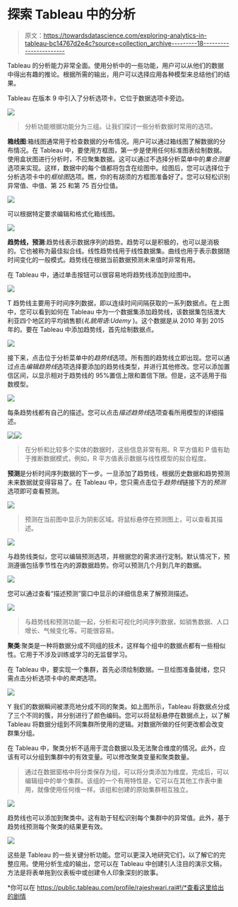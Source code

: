 # 探索 Tableau 中的分析

> 原文：<https://towardsdatascience.com/exploring-analytics-in-tableau-bc14767d2e4c?source=collection_archive---------18----------------------->

Tableau 的分析能力非常全面。使用分析中的一些功能，用户可以从他们的数据中得出有趣的推论。根据所需的输出，用户可以选择应用各种模型来总结他们的结果。

Tableau 在版本 9 中引入了分析选项卡。它位于数据选项卡旁边。

![](img/1e36c8f26c3480da98045c9260b27ae6.png)

> 分析功能根据功能分为三组。让我们探讨一些分析数据时常用的选项。

**箱线图**:箱线图通常用于检查数据的分布情况。用户可以通过箱线图了解数据的分布情况。在 Tableau 中，要使用方框图，第一步是使用任何标准图表绘制数据。使用盒状图进行分析时，不应聚集数据。这可以通过不选择分析菜单中的*集合测量*选项来实现。这样，数据中的每个值都将包含在绘图中。绘图后，您可以选择位于分析选项卡中的*框绘图*选项。瞧，你的有胡须的方框图准备好了。您可以轻松识别异常值、中值、第 25 和第 75 百分位值。

![](img/fe3e762b4d8743b2381ca8174b8acb5c.png)

可以根据特定要求编辑和格式化箱线图。

![](img/06add7571a13425765718a482807df90.png)

**趋势线，预测**:趋势线表示数据序列的趋势。趋势可以是积极的，也可以是消极的。它也被称为最佳拟合线。线性趋势线用于线性数据集。曲线也用于表示数据随时间变化的一般模式。趋势线在根据当前数据预测未来值时非常有用。

在 Tableau 中，通过单击按钮可以很容易地将趋势线添加到绘图中。

![](img/3dcaa4a171d97c07ba2f6b0e9ab7a925.png)

T 趋势线主要用于时间序列数据，即以连续时间间隔获取的一系列数据点。在上图中，您可以看到如何在 Tableau 中为一个数据集添加趋势线，该数据集包括澳大利亚四个地区的平均销售额(*礼貌用语:Udemy* )。这个数据是从 2010 年到 2015 年的。要在 Tableau 中添加趋势线，首先绘制数据点。

![](img/6a5eec3ed23a57d6a3153f3570a19dcc.png)

接下来，点击位于分析菜单中的*趋势线*选项。所有图的趋势线立即出现。您可以通过点击*编辑趋势线*选项选择要添加的趋势线类型，并进行其他修改。您可以添加置信区间，以显示相对于趋势线的 95%置信上限和置信下限。但是，这不适用于指数模型。

![](img/d9d02185ca0774021413267a9f543dc0.png)

每条趋势线都有自己的描述。您可以点击*描述趋势线*选项查看所用模型的详细描述。

![](img/0b973a4bc379cd4a78e65ecd0ec1a302.png)![](img/ab93230373791d8e0a60b68feb38d197.png)

> 在分析和比较多个实体的数据时，这些信息非常有用。R 平方值和 P 值有助于推断数据模式，例如，R 平方值表示数据与线性模型的拟合程度。

**预测**是分析时间序列数据的下一步。一旦添加了趋势线，根据历史数据和趋势预测未来数据就变得容易了。在 Tableau 中，您只需点击位于*趋势线*链接下方的*预测*选项即可查看预测。

![](img/05bf8b32b820f4fba7e0c26bd273b824.png)

> 预测在当前图中显示为阴影区域。将鼠标悬停在预测图上，可以查看其描述。

![](img/aa4be498d0788532ffc5f5673625544b.png)

与趋势线类似，您可以编辑预测选项，并根据您的需求进行定制。默认情况下，预测遵循包括季节性在内的源数据趋势。你可以预测几个月到几年的数据。

![](img/3def7e956c7669ad2a9744377432e80c.png)

您可以通过查看“描述预测”窗口中显示的详细信息来了解预测描述。

![](img/7f6f3961f4c94156b2edc95f67a58df3.png)

> 与趋势线和预测功能一起，分析和可视化时间序列数据，如销售数据、人口增长、气候变化等。可能很容易。

**聚类**:聚类是一种将数据分成不同组的技术，这样每个组中的数据点都有一些相似性。它用于不涉及训练或学习的无监督学习。

在 Tableau 中，要实现一个集群，首先必须绘制数据。一旦绘图准备就绪，您只需点击分析选项卡中的*聚类*选项。

![](img/642ea9e09e60e654acabf5b0a0f2eb36.png)

Y 我们的数据瞬间被漂亮地分成不同的聚类。如上图所示，Tableau 将数据点分成了三个不同的簇，并分别进行了颜色编码。您可以将鼠标悬停在数据点上，以了解 Tableau 将数据分组到不同集群所使用的逻辑。对数据所做的任何更改都会改变群集分组。

在 Tableau 中，聚类分析不适用于混合数据以及无法聚合维度的情况。此外，应该有可以分组到集群中的有效变量。可以修改聚类变量和聚类数量。

> 通过在数据窗格中将分类保存为组，可以将分类添加为维度。完成后，可以编辑组中的单个集群。该组的一个有用特性是，它可以在其他工作表中重用，就像使用任何维一样。该组和创建的原始集群相互独立。

![](img/cd037acaaa669625c4ae678192486e90.png)

趋势线也可以添加到聚类中。这有助于轻松识别每个集群中的异常值。此外，基于趋势线预测每个聚类的结果更有效。

![](img/1eaf59925b43fcb5c7fd461bf1067d06.png)

这些是 Tableau 的一些关键分析功能。您可以更深入地研究它们，以了解它的完整应用。使用分析生成的输出，您可以在 Tableau 中创建引人注目的演示文稿，方法是将表单拖到仪表板中或创建令人印象深刻的故事。

*你可以在 https://public.tableau.com/profile/rajeshwari.rai#!/*查看这里给出的剧情
